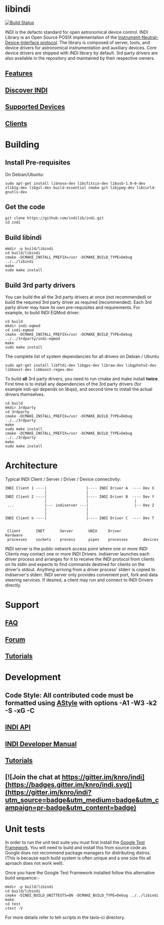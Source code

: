 # libindi
[![Build Status](https://travis-ci.org/indilib/indi.svg?branch=master)](https://travis-ci.org/indilib/indi)

INDI is the defacto standard for open astronomical device control. INDI Library is an Open Source POSIX implementation of the [Instrument-Neutral-Device-Interface protocol](http://www.clearskyinstitute.com/INDI/INDI.pdf). The library is composed of server, tools, and device drivers for astronomical instrumentation and auxiliary devices. Core device drivers are shipped with INDI library by default. 3rd party drivers are also available in the repository and maintained by their respective owners.

## [Features](http://indilib.org/about/features.html)
## [Discover INDI](http://indilib.org/about/discover-indi.html)
## [Supported Devices](http://indilib.org/devices/)
## [Clients](http://indilib.org/about/clients.html)

# Building

## Install Pre-requisites

On Debian/Ubuntu:

```
sudo apt-get install libnova-dev libcfitsio-dev libusb-1.0-0-dev zlib1g-dev libgsl-dev build-essential cmake git libjpeg-dev libcurl4-gnutls-dev
```
## Get the code
```
git clone https://github.com/indilib/indi.git
cd indi
```
## Build libindi

```
mkdir -p build/libindi
cd build/libindi
cmake -DCMAKE_INSTALL_PREFIX=/usr -DCMAKE_BUILD_TYPE=Debug ../../libindi
make
sudo make install
```

## Build 3rd party drivers

You can build the all the 3rd party drivers at once (not recommended) or build the required 3rd party driver as required (recommended). Each 3rd party driver may have its own pre-requisites and requirements. For example, to build INDI EQMod driver:

```
cd build
mkdir indi-eqmod
cd indi-eqmod
cmake -DCMAKE_INSTALL_PREFIX=/usr -DCMAKE_BUILD_TYPE=Debug ../../3rdparty/indi-eqmod
make
sudo make install
```

The complete list of system dependancies for all drivers on Debian / Ubuntu

```
sudo apt-get install libftdi-dev libgps-dev libraw-dev libgphoto2-dev libboost-dev libboost-regex-dev
```

To build **all** 3rd party drivers, you need to run cmake and make install **twice**. First time is to install any dependencies of the 3rd party drivers (for example indi-qsi depends on libqsi), and second time to install the actual drivers themselves.

```
cd build
mkdir 3rdparty
cd 3rdparty
cmake -DCMAKE_INSTALL_PREFIX=/usr -DCMAKE_BUILD_TYPE=Debug ../../3rdparty
make
sudo make install
cmake -DCMAKE_INSTALL_PREFIX=/usr -DCMAKE_BUILD_TYPE=Debug ../../3rdparty
make
sudo make install
```

# Architecture


Typical INDI Client / Server / Driver / Device connectivity:


    INDI Client 1 ----|                  |---- INDI Driver A  ---- Dev X
                      |                  |
    INDI Client 2 ----|                  |---- INDI Driver B  ---- Dev Y
                      |                  |                     |
     ...              |--- indiserver ---|                     |-- Dev Z
                      |                  |
                      |                  |
    INDI Client n ----|                  |---- INDI Driver C  ---- Dev T
    
    
     Client       INET       Server       UNIX     Driver          Hardware
     processes    sockets    process      pipes    processes       devices



INDI server is the public network access point where one or more INDI Clients may contact one or more INDI Drivers. indiserver launches each driver process and arranges for it to receive the INDI protocol from clients on its stdin and expects to find commands destined for clients on the driver's stdout. Anything arriving from a driver process' stderr is copied to indiserver's stderr. INDI server only provides convenient port, fork and data steering services. If desired, a client may run and connect to INDI Drivers directly.

# Support

## [FAQ](http://indilib.org/support/faq.html)
## [Forum](http://indilib.org/forum.html)
## [Tutorials](http://indilib.org/support/tutorials.html)

# Development

## Code Style: All contributed code must be formatted using [AStyle](http://astyle.sourceforge.net/) with options -A1 -W3 -k2 -S -xG -C
## [INDI API](http://www.indilib.org/api/index.html)
## [INDI Developer Manual](http://indilib.org/develop/developer-manual.html)
## [Tutorials](http://indilib.org/develop/tutorials.html)
## [![Join the chat at https://gitter.im/knro/indi](https://badges.gitter.im/knro/indi.svg)](https://gitter.im/knro/indi?utm_source=badge&utm_medium=badge&utm_campaign=pr-badge&utm_content=badge)

# Unit tests

In order to run the unit test suite you must first install the [Google Test Framework](https://github.com/google/googletest). You will need to build and install this from source code as Google does not recommend package managers for distributing distros.(This is because each build system is often unique and a one size fits all aproach does not work well).

Once you have the Google Test Framework installed follow this alternative build sequence:-

```
mkdir -p build/libindi
cd build/libindi
cmake -DINDI_BUILD_UNITTESTS=ON -DCMAKE_BUILD_TYPE=Debug ../../libindi
make
cd test
ctest -V
```

For more details refer to teh scripts in the tavis-ci directory.

 
